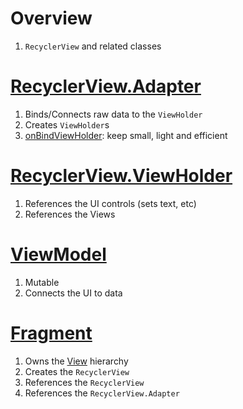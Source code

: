 # Overview
1. `RecyclerView` and related classes



# [RecyclerView.Adapter](https://developer.android.com/reference/androidx/recyclerview/widget/RecyclerView.Adapter)
1. Binds/Connects raw data to the `ViewHolder`
1. Creates `ViewHolder`s
1. [onBindViewHolder](https://developer.android.com/reference/androidx/recyclerview/widget/RecyclerView.Adapter#onBindViewHolder(VH,int)): keep small, light and efficient


# [RecyclerView.ViewHolder](https://developer.android.com/reference/androidx/recyclerview/widget/RecyclerView.ViewHolder)
1. References the UI controls (sets text, etc)
1. References the Views


# [ViewModel](https://developer.android.com/topic/libraries/architecture/viewmodel)
1. Mutable
1. Connects the UI to data


# [Fragment](https://developer.android.com/guide/fragments)
1. Owns the [View](https://developer.android.com/reference/android/view/View) hierarchy
1. Creates the `RecyclerView`
1. References the `RecyclerView`
1. References the `RecyclerView.Adapter`
